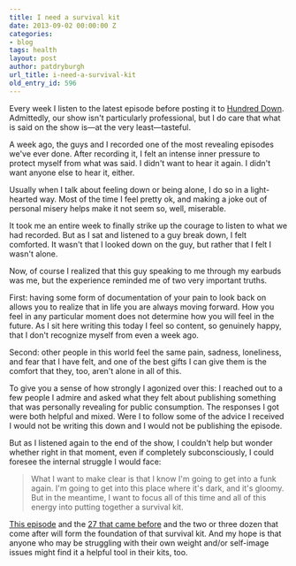 ```yaml
---
title: I need a survival kit
date: 2013-09-02 00:00:00 Z
categories:
- blog
tags: health
layout: post
author: patdryburgh
url_title: i-need-a-survival-kit
old_entry_id: 596
---
```


Every week I listen to the latest episode before posting it to [Hundred Down][1]. Admittedly, our show isn't particularly professional, but I do care that what is said on the show is—at the very least—tasteful.

A week ago, the guys and I recorded one of the most revealing episodes we've ever done. After recording it, I felt an intense inner pressure to protect myself from what was said. I didn't want to hear it again. I didn't want anyone else to hear it, either. 

Usually when I talk about feeling down or being alone, I do so in a light-hearted way. Most of the time I feel pretty ok, and making a joke out of personal misery helps make it not seem so, well, miserable.

It took me an entire week to finally strike up the courage to listen to what we had recorded. But as I sat and listened to a guy break down, I felt comforted. It wasn't that I looked down on the guy, but rather that I felt I wasn't alone.

Now, of course I realized that this guy speaking to me through my earbuds was me, but the experience reminded me of two very important truths.

First: having some form of documentation of your pain to look back on allows you to realize that in life you are always moving forward. How you feel in any particular moment does not determine how you will feel in the future. As I sit here writing this today I feel so content, so genuinely happy, that I don't recognize myself from even a week ago.

Second: other people in this world feel the same pain, sadness, loneliness, and fear that I have felt, and one of the best gifts I can give them is the comfort that they, too, aren't alone in all of this.

To give you a sense of how strongly I agonized over this: I reached out to a few people I admire and asked what they felt about publishing something that was personally revealing for public consumption. The responses I got were both helpful and mixed. Were I to follow some of the advice I received I would not be writing this down and I would not be publishing the episode.

But as I listened again to the end of the show, I couldn't help but wonder whether right in that moment, even if completely subconsciously, I  could foresee the internal struggle I would face:

>What I want to make clear is that I know I'm going to get into a funk again. I'm going to get into this place where it's dark, and it's gloomy. But in the meantime, I want to focus all of this time and all of this energy into putting together a survival kit.

[This episode][2] and the [27 that came before][1] and the two or three dozen that come after will form the foundation of that survival kit. And my hope is that anyone who may be struggling with their own weight and/or self-image issues might find it a helpful tool in their kits, too.

[1]: http://hundreddown.net/
[2]: http://hundreddown.net/show/28/